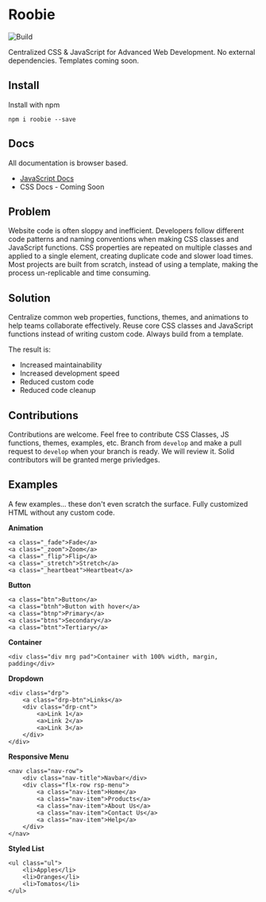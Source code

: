# Roobie
![Build](https://github.com/kgrewee/roobie/actions/workflows/npm-publish.yml/badge.svg)

Centralized CSS & JavaScript for Advanced Web Development.  No external dependencies.  Templates coming soon.

## Install

Install with npm

```shell
npm i roobie --save
```

## Docs

All documentation is browser based.

- [JavaScript Docs](docs/js)
- CSS Docs - Coming Soon

## Problem

Website code is often sloppy and inefficient.  Developers follow different code patterns and naming conventions when making CSS classes and JavaScript functions.  CSS properties are repeated on multiple classes and applied to a single element, creating duplicate code and slower load times.  Most projects are built from scratch, instead of using a template, making the process un-replicable and time consuming.

## Solution

Centralize common web properties, functions, themes, and animations to help teams collaborate effectively. Reuse core CSS classes and JavaScript functions instead of writing custom code.  Always build from a template.

The result is:

- Increased maintainability 
- Increased development speed
- Reduced custom code
- Reduced code cleanup

## Contributions

Contributions are welcome.  Feel free to contribute CSS Classes, JS functions, themes, examples, etc.  Branch from `develop` and make a pull request to `develop` when your branch is ready.  We will review it.  Solid contributors will be granted merge privledges.  

## Examples

A few examples... these don't even scratch the surface.  Fully customized HTML without any custom code.

**Animation**
```shell
<a class="_fade">Fade</a>
<a class="_zoom">Zoom</a>
<a class="_flip">Flip</a>
<a class="_stretch">Stretch</a>
<a class="_heartbeat">Heartbeat</a>
```

**Button**
```shell
<a class="btn">Button</a>
<a class="btnh">Button with hover</a>
<a class="btnp">Primary</a>
<a class="btns">Secondary</a>
<a class="btnt">Tertiary</a>
```

**Container**
```shell
<div class="div mrg pad">Container with 100% width, margin, padding</div>
```

**Dropdown**
```shell
<div class="drp">
    <a class="drp-btn">Links</a>
    <div class="drp-cnt">
        <a>Link 1</a>
        <a>Link 2</a>
        <a>Link 3</a>
    </div>
</div>
```

**Responsive Menu**
```shell
<nav class="nav-row">
    <div class="nav-title">Navbar</div>
    <div class="flx-row rsp-menu">
        <a class="nav-item">Home</a>
        <a class="nav-item">Products</a>
        <a class="nav-item">About Us</a>
        <a class="nav-item">Contact Us</a>
        <a class="nav-item">Help</a>
    </div>
</nav>
```

**Styled List**
```shell
<ul class="ul">
    <li>Apples</li>
    <li>Oranges</li>
    <li>Tomatos</li>
</ul>
```